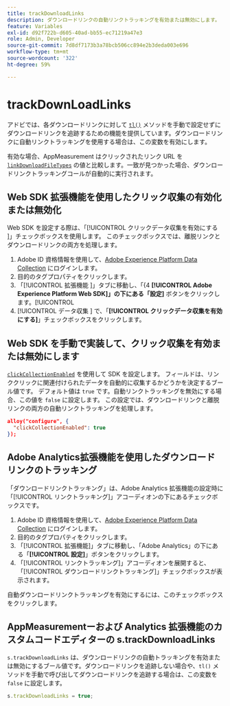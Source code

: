 ```yaml
---
title: trackDownloadLinks
description: ダウンロードリンクの自動リンクトラッキングを有効または無効にします。
feature: Variables
exl-id: d92f722b-d605-40ad-bb55-ec71219a47e3
role: Admin, Developer
source-git-commit: 7d8df7173b3a78bcb506cc894e2b3deda003e696
workflow-type: tm+mt
source-wordcount: '322'
ht-degree: 59%

---
```


# trackDownLoadLinks

アドビでは、各ダウンロードリンクに対して [`tl()`](../functions/tl-method.md) メソッドを手動で設定せずにダウンロードリンクを追跡するための機能を提供しています。ダウンロードリンクに自動リンクトラッキングを使用する場合は、この変数を有効にします。

有効な場合、AppMeasurement はクリックされたリンク URL を [`linkDownloadFileTypes`](linkdownloadfiletypes.md) の値と比較します。一致が見つかった場合、ダウンロードリンクトラッキングコールが自動的に実行されます。

## Web SDK 拡張機能を使用したクリック収集の有効化または無効化

Web SDK を設定する際は、「[!UICONTROL  クリックデータ収集を有効にする ]」チェックボックスを使用します。 このチェックボックスでは、離脱リンクとダウンロードリンクの両方を処理します。

1. Adobe ID 資格情報を使用して、[Adobe Experience Platform Data Collection](https://experience.adobe.com/data-collection) にログインします。
1. 目的のタグプロパティをクリックします。
1. 「[!UICONTROL  拡張機能 ]」タブに移動し、「{4 **[!UICONTROL Adobe Experience Platform Web SDK]」の下にある「設定]** ボタンをクリックします。[!UICONTROL 
1. [!UICONTROL  データ収集 ] で、「**[!UICONTROL クリックデータ収集を有効にする]**」チェックボックスをクリックします。

## Web SDK を手動で実装して、クリック収集を有効または無効にします

[`clickCollectionEnabled`](https://experienceleague.adobe.com/docs/experience-platform/edge/fundamentals/configuring-the-sdk.html#clickCollectionEnabled) を使用して SDK を設定します。 フィールドは、リンククリックに関連付けられたデータを自動的に収集するかどうかを決定するブール値です。 デフォルト値は `true` です。自動リンクトラッキングを無効にする場合、この値を `false` に設定します。 この設定では、ダウンロードリンクと離脱リンクの両方の自動リンクトラッキングを処理します。

```json
alloy("configure", {
  "clickCollectionEnabled": true
});
```

## Adobe Analytics拡張機能を使用したダウンロードリンクのトラッキング

「ダウンロードリンクトラッキング」は、Adobe Analytics 拡張機能の設定時に「[!UICONTROL リンクトラッキング]」アコーディオンの下にあるチェックボックスです。

1. Adobe ID 資格情報を使用して、[Adobe Experience Platform Data Collection](https://experience.adobe.com/data-collection) にログインします。
2. 目的のタグプロパティをクリックします。
3. 「[!UICONTROL 拡張機能]」タブに移動し、「Adobe Analytics」の下にある「**[!UICONTROL 設定]**」ボタンをクリックします。
4. 「[!UICONTROL リンクトラッキング]」アコーディオンを展開すると、「[!UICONTROL ダウンロードリンクトラッキング]」チェックボックスが表示されます。

自動ダウンロードリンクトラッキングを有効にするには、このチェックボックスをクリックします。

## AppMeasurementーおよび Analytics 拡張機能のカスタムコードエディターの s.trackDownloadLinks

`s.trackDownloadLinks` は、ダウンロードリンクの自動トラッキングを有効または無効にするブール値です。ダウンロードリンクを追跡しない場合や、`tl()` メソッドを手動で呼び出してダウンロードリンクを追跡する場合は、この変数を `false` に設定します。

```js
s.trackDownloadLinks = true;
```
